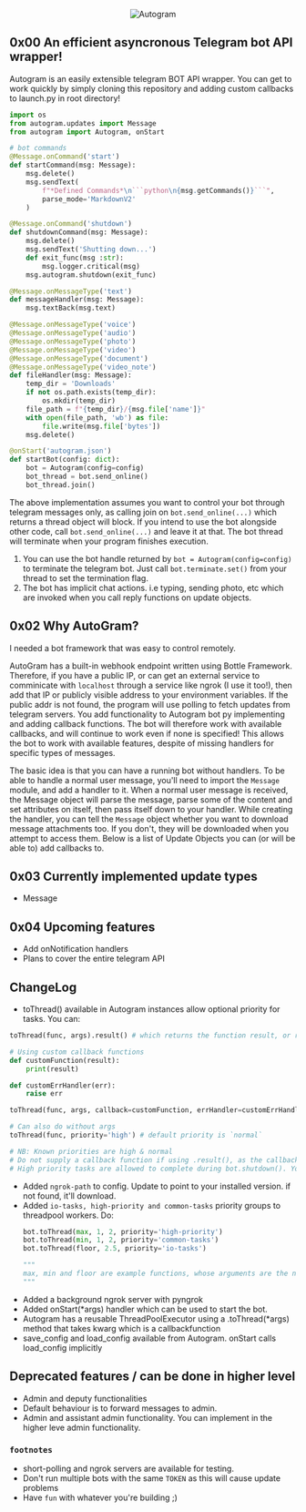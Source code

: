 <p style="text-align: center;">
    <img src="https://raw.githubusercontent.com/sp3rtah/autogram/main/autogram.png" align="middle" alt="Autogram">
<p>

## 0x00 An efficient asyncronous Telegram bot API wrapper!
Autogram is an easily extensible telegram BOT API wrapper. You can get to work quickly by simply cloning this repository and adding custom callbacks to launch.py in root directory!

```python
import os
from autogram.updates import Message
from autogram import Autogram, onStart

# bot commands        
@Message.onCommand('start')
def startCommand(msg: Message):
    msg.delete()
    msg.sendText(
        f"*Defined Commands*\n```python\n{msg.getCommands()}```",
        parse_mode='MarkdownV2'
    )

@Message.onCommand('shutdown')
def shutdownCommand(msg: Message):
    msg.delete()
    msg.sendText('Shutting down...')
    def exit_func(msg :str):
        msg.logger.critical(msg)
    msg.autogram.shutdown(exit_func)

@Message.onMessageType('text')
def messageHandler(msg: Message):
    msg.textBack(msg.text)

@Message.onMessageType('voice')
@Message.onMessageType('audio')
@Message.onMessageType('photo')
@Message.onMessageType('video')
@Message.onMessageType('document')
@Message.onMessageType('video_note')
def fileHandler(msg: Message):
    temp_dir = 'Downloads'
    if not os.path.exists(temp_dir):
        os.mkdir(temp_dir)
    file_path = f"{temp_dir}/{msg.file['name']}"
    with open(file_path, 'wb') as file:
        file.write(msg.file['bytes'])
    msg.delete()

@onStart('autogram.json')
def startBot(config: dict):
    bot = Autogram(config=config)
    bot_thread = bot.send_online()
    bot_thread.join()
```

The above implementation assumes you want to control your bot through telegram messages only, as calling join on `bot.send_online(...)` which returns a thread object will block. If you intend to use the bot alongside other code, call `bot.send_online(...)` and leave it at that. The bot thread will terminate when your program finishes execution. 
1. You can use the bot handle returned by `bot = Autogram(config=config)` to terminate the telegram bot. Just call `bot.terminate.set()` from your thread to set the termination flag.
2. The bot has implicit chat actions. i.e typing, sending photo, etc which are invoked when you call reply functions on update objects.

## 0x02 Why AutoGram?
I needed a bot framework that was easy to control remotely.

AutoGram has a built-in webhook endpoint written using Bottle Framework. Therefore, if you have a public IP, or can get an external service to comminicate with `localhost` through a service like ngrok (I use it too!), then add that IP or publicly visible address to your environment variables. If the public addr is not found, the program will use polling to fetch updates from telegram servers.
You add functionality to Autogram bot py implementing and adding callback functions. The bot will therefore work with available callbacks, and will continue to work even if none is specified! This allows the bot to work with available features, despite of missing handlers for specific types of messages.

The basic idea is that you can have a running bot without handlers. To be able to handle a normal user message, you'll need to import the `Message` module, and add a handler to it. When a normal user message is received, the Message object will parse the message, parse some of the content and set attributes on itself, then pass itself down to your handler. While creating the handler, you can tell the `Message` object whether you want to download message attachments too. If you don't, they will be downloaded when you attempt to access them. Below is a list of Update Objects you can (or will be able to) add callbacks to.

## 0x03 Currently implemented update types
- Message

## 0x04 Upcoming features
- Add onNotification handlers
- Plans to cover the entire telegram API

## ChangeLog
- toThread() available in Autogram instances allow optional priority for tasks. You can:
```python
toThread(func, args).result() # which returns the function result, or raises exception

# Using custom callback functions
def customFunction(result):
    print(result)

def customErrHandler(err):
    raise err

toThread(func, args, callback=customFunction, errHandler=customErrHandler) # which returns the function result, or raises exception

# Can also do without args
toThread(func, priority='high') # default priority is `normal`

# NB: Known priorities are high & normal
# Do not supply a callback function if using .result(), as the callback will be called again during clean-up
# High priority tasks are allowed to complete during bot.shutdown(). You can trigger them to shutdown using .shutdown(customFunction). customFunction should take a str, which is a report of the running threads, if any.
```
- Added `ngrok-path` to config. Update to point to your installed version. if not found, it'll download.
- Added `io-tasks, high-priority and common-tasks` priority groups to threadpool workers. Do:
    ```python
    bot.toThread(max, 1, 2, priority='high-priority')
    bot.toThread(min, 1, 2, priority='common-tasks')
    bot.toThread(floor, 2.5, priority='io-tasks')

    """
    max, min and floor are example functions, whose arguments are the numbers.
    """
    ```
- Added a background ngrok server with pyngrok
- Added onStart(*args) handler which can be used to start the bot.
- Autogram has a reusable ThreadPoolExecutor using a .toThread(*args) method that takes kwarg which is a callbackfunction
- save_config and load_config available from Autogram. onStart calls load_config implicitly

## Deprecated features / can be done in higher level
- Admin and deputy functionalities
- Default behaviour is to forward messages to admin.
- Admin and assistant admin functionality. You can implement in the higher leve admin functionality. 

### `footnotes`
- short-polling and ngrok servers are available for testing.
- Don't run multiple bots with the same `TOKEN` as this will cause update problems
- Have `fun` with whatever you're building ;)

